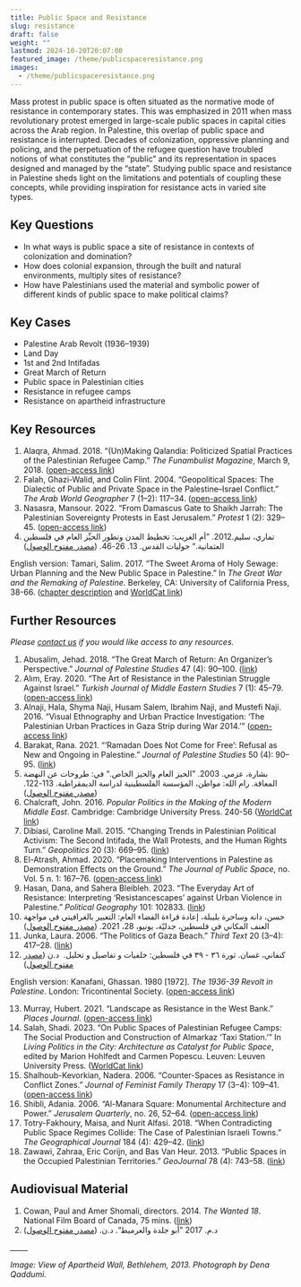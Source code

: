 ```yaml
---
title: Public Space and Resistance
slug: resistance
draft: false
weight: ""
lastmod: 2024-10-20T20:07:00
featured_image: /theme/publicspaceresistance.png
images:
  - /theme/publicspaceresistance.png
---
```

Mass protest in public space is often situated as the normative mode of resistance in contemporary states. This was emphasized in 2011 when mass revolutionary protest emerged in large-scale public spaces in capital cities across the Arab region. In Palestine, this overlap of public space and resistance is interrupted. Decades of colonization, oppressive planning and policing, and the perpetuation of the refugee question have troubled notions of what constitutes the “public” and its representation in spaces designed and managed by the “state”. Studying public space and resistance in Palestine sheds light on the limitations and potentials of coupling these concepts, while providing inspiration for resistance acts in varied site types. 

## Key Questions

- In what ways is public space a site of resistance in contexts of colonization and domination?
- How does colonial expansion, through the built and natural environments, multiply sites of resistance? 
- How have Palestinians used the material and symbolic power of different kinds of public space to make political claims? 

## Key Cases

- Palestine Arab Revolt (1936–1939)
- Land Day
- 1st and 2nd Intifadas
- Great March of Return 
- Public space in Palestinian cities
- Resistance in refugee camps
- Resistance on apartheid infrastructure

## Key Resources

1. Alaqra, Ahmad. 2018. “(Un)Making Qalandia: Politicized Spatial Practices of the Palestinian Refugee Camp.” *The Funambulist Magazine*, March 9, 2018. ([open-access link](https://thefunambulist.net/magazine/16-proletarian-fortresses/unmaking-qalandia-politicized-spatial-practices-palestinian-refugee-camp-ahmad-alaqra)) 
2. Falah, Ghazi-Walid, and Colin Flint. 2004. “Geopolitical Spaces: The Dialectic of Public and Private Space in the Palestine–Israel Conflict.” *The Arab World Geographer* 7 (1–2): 117–34. ([open-access link](https://www.researchgate.net/profile/Colin-Flint-3/publication/292692290_Geopolitical_spaces_The_dialectic_of_public_and_private_space_in_the_Palestine-Israel_conflict/links/58a2433daca272046aafe6bd/Geopolitical-spaces-The-dialectic-of-public-and-private-space-in-the-Palestine-Israel-conflict.pdf?_tp=eyJjb250ZXh0Ijp7ImZpcnN0UGFnZSI6InB1YmxpY2F0aW9uIiwicGFnZSI6InB1YmxpY2F0aW9uIn19))
3. Nasasra, Mansour. 2022. “From Damascus Gate to Shaikh Jarrah: The Palestinian Sovereignty Protests in East Jerusalem.” *Protest* 1 (2): 329–45. ([open-access link](https://brill.com/view/journals/prot/1/2/article-p329_006.xml))
4. تماري، سليم.2012. ”أم الغريب: تخطيط المدن وتطور الحيِّز العام في فلسطين العثمانية.“ حوليات القدس. 13. 26-46. ([مصدر مفتوح الوصول](https://store.palestine-studies.org/sites/default/files/hq-articles/11464.pdf))

English version: Tamari, Salim. 2017. “The Sweet Aroma of Holy Sewage: Urban Planning and the New Public Space in Palestine.” In *The Great War and the Remaking of Palestine*. Berkeley, CA: University of California Press, 38-66. ([chapter description](https://academic.oup.com/california-scholarship-online/book/16086/chapter-abstract/171088224?redirectedFrom=fulltext) and [WorldCat link](https://search.worldcat.org/title/1038189463))

## Further Resources 

*Please [contact us](https://palestine.araburbanism.com/contact/) if you would like access to any resources.*

1. Abusalim, Jehad. 2018. “The Great March of Return: An Organizer’s Perspective.” *Journal of Palestine Studies* 47 (4): 90–100. ([link](https://www.tandfonline.com/doi/abs/10.1525/jps.2018.47.4.90))
2. Alım, Eray. 2020. “The Art of Resistance in the Palestinian Struggle Against Israel.” *Turkish Journal of Middle Eastern Studies* 7 (1): 45–79. ([open-access link](https://dergipark.org.tr/tr/download/article-file/1112140))
3. Alnaji, Hala, Shyma Naji, Husam Salem, Ibrahim Naji, and Mustefi Naji. 2016. “Visual Ethnography and Urban Practice Investigation: ‘The Palestinian Urban Practices in Gaza Strip during War 2014.’” ([open-access link](https://dadun.unav.edu/handle/10171/42256))
4. Barakat, Rana. 2021. “‘Ramadan Does Not Come for Free’: Refusal as New and Ongoing in Palestine.” *Journal of Palestine Studies* 50 (4): 90–95. ([link](https://www.tandfonline.com/doi/full/10.1080/0377919X.2021.1979376))
5. بشارة، عزمي. 2003. ”الحيز العام والحيز الخاص.“ في: طروحات عن النهضة المعاقة. رام الله: مواطن، المؤسسة الفلسطينية لدراسة الديمقراطية. 113-122.  ([مصدر مفتوح الوصول](https://muwatin.birzeit.edu/sites/default/files/publications/attachments/Azmi%20Bishara%20-%20Theses%20on%20a%20Deferred%20Awakening.pdf))
6. Chalcraft, John. 2016. *Popular Politics in the Making of the Modern Middle East*. Cambridge: Cambridge University Press. 240-56 ([WorldCat link](https://search.worldcat.org/title/922561826))
7. Dibiasi, Caroline Mall. 2015. “Changing Trends in Palestinian Political Activism: The Second Intifada, the Wall Protests, and the Human Rights Turn.” *Geopolitics* 20 (3): 669–95. ([link](https://www.tandfonline.com/doi/abs/10.1080/14650045.2015.1028028))
8. El-Atrash, Ahmad. 2020. “Placemaking Interventions in Palestine as Demonstration Effects on the Ground.” *The Journal of Public Space*, no. Vol. 5 n. 1: 167–76. ([open-access link](https://www.journalpublicspace.org/index.php/jps/article/view/1256/769))
9. Hasan, Dana, and Sahera Bleibleh. 2023. “The Everyday Art of Resistance: Interpreting ‘Resistancescapes’ against Urban Violence in Palestine.” *Political Geography* 101: 102833. ([link](https://www.sciencedirect.com/science/article/abs/pii/S0962629823000112))
10. حسن، دانة وساحرة بليبلة، إعادة قراءة الفضاء العام: التعبير بالغرافيتي في مواجهة العنف المكاني في فلسطين، جدليّة، يونيو، 28، 2021. ([مصدر مفتوح الوصول](https://www.jadaliyya.com/Details/43033)) 
11. Junka, Laura. 2006. “The Politics of Gaza Beach.” *Third Text* 20 (3–4): 417–28. ([link](https://www.tandfonline.com/doi/full/10.1080/09528820600855428))
12. كنفاني، غسان. ثورة ٣٦ - ٣٩ في فلسطين: خلفيات و تفاصيل و تحليل.  د.ن  ([مصدر مفتوح الوصول](https://archive.org/details/36393/page/n1/mode/2up))

English version: Kanafani, Ghassan. 1980 [1972]. *The 1936-39 Revolt in Palestine*. London: Tricontinental Society. ([open-access link](https://yplus.ps/wp-content/uploads/2021/01/Kanafani-Ghassan-The-1936-39-Revolt-in-Palestine.pdf))

13. Murray, Hubert. 2021. “Landscape as Resistance in the West Bank.” *Places Journal*. ([open-access link](https://placesjournal.org/article/battir-landscape-as-palestinian-resistance-in-the-west-bank))
14. Salah, Shadi. 2023. “On Public Spaces of Palestinian Refugee Camps: The Social Production and Construction of Almarkaz ‘Taxi Station.’” In *Living Politics in the City: Architecture as Catalyst for Public Space*, edited by Marion Hohlfedt and Carmen Popescu. Leuven: Leuven University Press. ([WorldCat link](https://search.worldcat.org/title/1342623596))
15. Shalhoub-Kevorkian, Nadera. 2006. “Counter-Spaces as Resistance in Conflict Zones.” *Journal of Feminist Family Therapy* 17 (3–4): 109–41. ([open-access link](https://www.tandfonline.com/doi/pdf/10.1300/J086v17n03_07))
16. Shibli, Adania. 2006. “Al-Manara Square: Monumental Architecture and Power.” *Jerusalem Quarterly*, no. 26, 52–64. ([open-access link](https://www.palestine-studies.org/sites/default/files/jq-articles/26_shibli_1_0.pdf))
17. Totry-Fakhoury, Maisa, and Nurit Alfasi. 2018. “When Contradicting Public Space Regimes Collide: The Case of Palestinian Israeli Towns.” *The Geographical Journal* 184 (4): 429–42. ([link](https://rgs-ibg.onlinelibrary.wiley.com/doi/abs/10.1111/geoj.12265))
18. Zawawi, Zahraa, Eric Corijn, and Bas Van Heur. 2013. “Public Spaces in the Occupied Palestinian Territories.” *GeoJournal* 78 (4): 743–58. ([link](https://link.springer.com/article/10.1007/s10708-012-9463-9))

## Audiovisual Material

1. Cowan, Paul and Amer Shomali, directors. 2014. *The Wanted 18*. National Film Board of Canada, 75 mins. ([link](https://www.kanopy.com/en/product/wanted-18-israeli-armys-pursuit-18-cows))
2. د.م. 2017 ”أبو جلدة والعرميط“. د.ن. ([مصدر مفتوح الوصول](https://abujildeh.com/))

*_____*

*Image: View of Apartheid Wall, Bethlehem, 2013. Photograph by Dena Qaddumi.*
